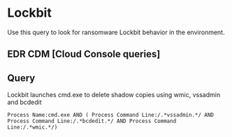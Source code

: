 # Lockbit

Use this query to look for ransomware Lockbit behavior in the environment.

## EDR CDM [Cloud Console queries]

## Query

Lockbit launches cmd.exe to delete shadow copies using wmic, vssadmin and bcdedit

```
Process Name:cmd.exe AND ( Process Command Line:/.*vssadmin.*/ AND Process Command Line:/.*bcdedit.*/ AND Process Command Line:/.*wmic.*/)

```
